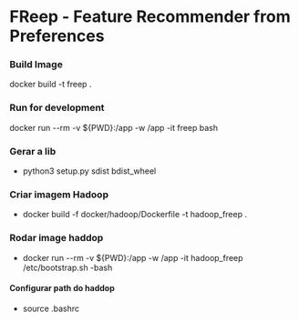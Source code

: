# FReep - Feature Recommender from Preferences


### Build Image

docker build -t freep .

### Run for development

docker run --rm -v ${PWD}:/app -w /app -it freep bash

### Gerar a lib
- python3 setup.py sdist bdist_wheel

### Criar imagem Hadoop

- docker build -f docker/hadoop/Dockerfile -t hadoop_freep .

### Rodar image haddop
- docker run --rm  -v ${PWD}:/app -w /app -it hadoop_freep /etc/bootstrap.sh -bash

#### Configurar path do haddop
- source .bashrc
